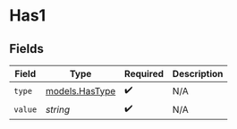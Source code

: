 # Has1


## Fields

| Field                                  | Type                                   | Required                               | Description                            |
| -------------------------------------- | -------------------------------------- | -------------------------------------- | -------------------------------------- |
| `type`                                 | [models.HasType](../models/hastype.md) | :heavy_check_mark:                     | N/A                                    |
| `value`                                | *string*                               | :heavy_check_mark:                     | N/A                                    |